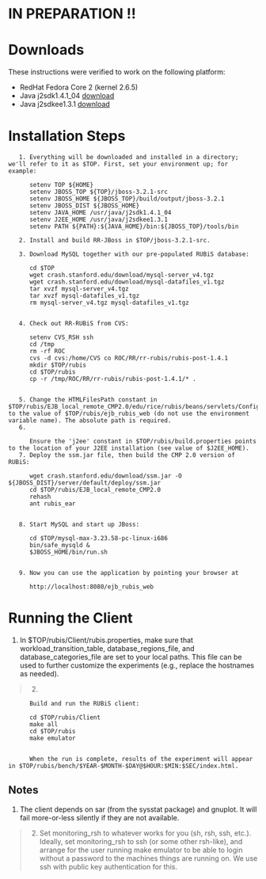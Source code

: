 # IN PREPARATION !! #

# Downloads #

These instructions were verified to work on the following platform:

  * RedHat Fedora Core 2 (kernel 2.6.5)
  * Java j2sdk1.4.1\_04 [download](download.md)
  * Java j2sdkee1.3.1 [download](download.md)

# Installation Steps #

```
   1. Everything will be downloaded and installed in a directory; we'll refer to it as $TOP. First, set your environment up; for example:

      setenv TOP ${HOME}
      setenv JBOSS_TOP ${TOP}/jboss-3.2.1-src
      setenv JBOSS_HOME ${JBOSS_TOP}/build/output/jboss-3.2.1
      setenv JBOSS_DIST ${JBOSS_HOME}
      setenv JAVA_HOME /usr/java/j2sdk1.4.1_04
      setenv J2EE_HOME /usr/java/j2sdkee1.3.1
      setenv PATH ${PATH}:${JAVA_HOME}/bin:${JBOSS_TOP}/tools/bin

   2. Install and build RR-JBoss in $TOP/jboss-3.2.1-src.

   3. Download MySQL together with our pre-populated RUBiS database:

      cd $TOP
      wget crash.stanford.edu/download/mysql-server_v4.tgz
      wget crash.stanford.edu/download/mysql-datafiles_v1.tgz
      tar xvzf mysql-server_v4.tgz
      tar xvzf mysql-datafiles_v1.tgz
      rm mysql-server_v4.tgz mysql-datafiles_v1.tgz
                

   4. Check out RR-RUBiS from CVS:

      setenv CVS_RSH ssh
      cd /tmp
      rm -rf ROC
      cvs -d cvs:/home/CVS co ROC/RR/rr-rubis/rubis-post-1.4.1
      mkdir $TOP/rubis
      cd $TOP/rubis
      cp -r /tmp/ROC/RR/rr-rubis/rubis-post-1.4.1/* . 
               

   5. Change the HTMLFilesPath constant in $TOP/rubis/EJB_local_remote_CMP2.0/edu/rice/rubis/beans/servlets/ConfigJBoss.java to the value of $TOP/rubis/ejb_rubis_web (do not use the environment variable name). The absolute path is required.
   6.

      Ensure the 'j2ee' constant in $TOP/rubis/build.properties points to the location of your J2EE installation (see value of $J2EE_HOME).
   7. Deploy the ssm.jar file, then build the CMP 2.0 version of RUBiS:

      wget crash.stanford.edu/download/ssm.jar -O ${JBOSS_DIST}/server/default/deploy/ssm.jar
      cd $TOP/rubis/EJB_local_remote_CMP2.0
      rehash
      ant rubis_ear
      	

   8. Start MySQL and start up JBoss:

      cd $TOP/mysql-max-3.23.58-pc-linux-i686
      bin/safe_mysqld &
      $JBOSS_HOME/bin/run.sh
              

   9. Now you can use the application by pointing your browser at

      http://localhost:8080/ejb_rubis_web
```

# Running the Client #

  1. In $TOP/rubis/Client/rubis.properties, make sure that workload\_transition\_table, database\_regions\_file, and database\_categories\_file are set to your local paths. This file can be used to further customize the experiments (e.g., replace the hostnames as needed).
> 2.
```
      Build and run the RUBiS client:

      cd $TOP/rubis/Client
      make all
      cd $TOP/rubis
      make emulator
      	  

      When the run is complete, results of the experiment will appear in $TOP/rubis/bench/$YEAR-$MONTH-$DAY@$HOUR:$MIN:$SEC/index.html.
```

## Notes ##
  1. The client depends on sar (from the sysstat package) and gnuplot. It will fail more-or-less silently if they are not available.
> 2. Set monitoring\_rsh to whatever works for you (sh, rsh, ssh, etc.). Ideally, set monitoring\_rsh to ssh (or some other rsh-like), and arrange for the user running make emulator to be able to login without a password to the machines things are running on. We use ssh with public key authentication for this.


